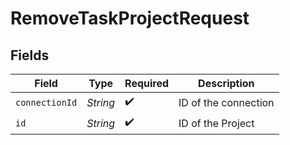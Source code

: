 # RemoveTaskProjectRequest


## Fields

| Field                | Type                 | Required             | Description          |
| -------------------- | -------------------- | -------------------- | -------------------- |
| `connectionId`       | *String*             | :heavy_check_mark:   | ID of the connection |
| `id`                 | *String*             | :heavy_check_mark:   | ID of the Project    |